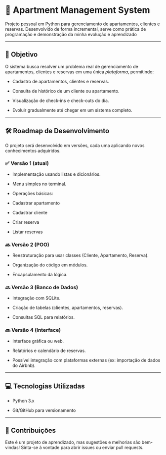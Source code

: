 #  🏢 Apartment Management System

Projeto pessoal em Python para gerenciamento de apartamentos, clientes e reservas. Desenvolvido de forma incremental, serve como prática de programação e demonstração da minha evolução e aprendizado

---
  
## 🎯 Objetivo

O sistema busca resolver um problema real de gerenciamento de apartamentos, clientes e reservas em uma única *plataforma*, permitindo:

- Cadastro de apartamentos, clientes e reservas.

- Consulta de histórico de um cliente ou apartamento.

- Visualização de check-ins e check-outs do dia.

- Evoluir gradualmente até chegar em um sistema completo.

---

## 🛠️ Roadmap de Desenvolvimento

O projeto será desenvolvido em versões, cada uma aplicando novos conhecimentos adquiridos.

### ✅ Versão 1 (atual)

- Implementação usando listas e dicionários.

- Menu simples no terminal.

- Operações básicas:

- Cadastrar apartamento

- Cadastrar cliente

- Criar reserva

- Listar reservas

### 🔜 Versão 2 (POO)

- Reestruturação para usar classes (Cliente, Apartamento, Reserva).

- Organização do código em módulos.

- Encapsulamento da lógica.

### 🔜 Versão 3 (Banco de Dados)

- Integração com SQLite.

- Criação de tabelas (clientes, apartamentos, reservas).

- Consultas SQL para relatórios.

### 🔜 Versão 4 (Interface)

- Interface gráfica ou web.

- Relatórios e calendário de reservas.

- Possível integração com plataformas externas (ex: importação de dados do Airbnb).

---

## 💻 Tecnologias Utilizadas

- Python 3.x

- Git/GitHub para versionamento

---
## 🤝 Contribuições

Este é um projeto de aprendizado, mas sugestões e melhorias são bem-vindas!
Sinta-se à vontade para abrir issues ou enviar pull requests.
